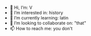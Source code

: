 - 👋 Hi, I’m: V
- 👀 I’m interested in: history
- 🌱 I’m currently learning: latin
- 💞️ I’m looking to collaborate on: "that"
- 📫 How to reach me: you don't

